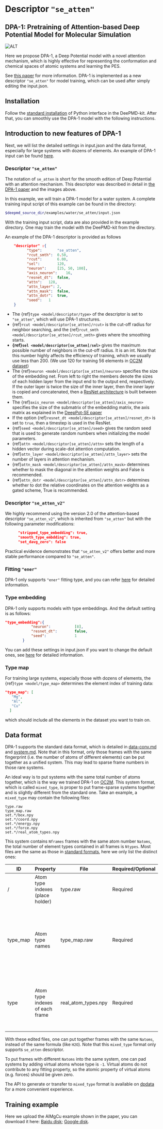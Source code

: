 # Descriptor `"se_atten"`

## DPA-1: Pretraining of Attention-based Deep Potential Model for Molecular Simulation

![ALT](../images/model_se_atten.png "model_se_atten")

Here we propose DPA-1, a Deep Potential model with a novel attention mechanism, which is highly effective for representing the conformation and chemical spaces of atomic systems and learning the PES.

See [this paper](https://arxiv.org/abs/2208.08236) for more information. DPA-1 is implemented as a new descriptor `"se_atten"` for model training, which can be used after simply editing the input.json.

## Installation
Follow the [standard installation](../install/install-from-source.md#install-the-python-interface) of Python interface in the DeePMD-kit.
After that, you can smoothly use the DPA-1 model with the following instructions.

## Introduction to new features of DPA-1
Next, we will list the detailed settings in input.json and the data format, especially for large systems with dozens of elements. An example of DPA-1 input can be found [here](../../examples/water/se_atten/input.json).

### Descriptor `"se_atten"`

The notation of `se_atten` is short for the smooth edition of Deep Potential with an attention mechanism.
This descriptor was described in detail in [the DPA-1 paper](https://arxiv.org/abs/2208.08236) and the images above.

In this example, we will train a DPA-1 model for a water system.  A complete training input script of this example can be found in the directory:
```bash
$deepmd_source_dir/examples/water/se_atten/input.json
```
With the training input script, data are also provided in the example directory. One may train the model with the DeePMD-kit from the directory.

An example of the DPA-1 descriptor is provided as follows
```json
	"descriptor" :{
          "type":		"se_atten",
          "rcut_smth":	0.50,
          "rcut":		6.00,
          "sel":		120,
          "neuron":		[25, 50, 100],
          "axis_neuron":	16,
          "resnet_dt":	false,
          "attn":	128,
          "attn_layer":	2,
          "attn_mask":	false,
          "attn_dotr":	true,
          "seed":	1
	}
```
* The {ref}`type <model/descriptor/type>` of the descriptor is set to `"se_atten"`, which will use DPA-1 structures.
* {ref}`rcut <model/descriptor[se_atten]/rcut>` is the cut-off radius for neighbor searching, and the {ref}`rcut_smth <model/descriptor[se_atten]/rcut_smth>` gives where the smoothing starts.
* **{ref}`sel <model/descriptor[se_atten]/sel>`** gives the maximum possible number of neighbors in the cut-off radius. It is an int. Note that this number highly affects the efficiency of training, which we usually use less than 200. (We use 120 for training 56 elements in [OC2M dataset](https://github.com/Open-Catalyst-Project/ocp/blob/main/DATASET.md))
* The {ref}`neuron <model/descriptor[se_atten]/neuron>` specifies the size of the embedding net. From left to right the members denote the sizes of each hidden layer from the input end to the output end, respectively. If the outer layer is twice the size of the inner layer, then the inner layer is copied and concatenated, then a [ResNet architecture](https://arxiv.org/abs/1512.03385) is built between them.
* The {ref}`axis_neuron <model/descriptor[se_atten]/axis_neuron>` specifies the size of the submatrix of the embedding matrix, the axis matrix as explained in the [DeepPot-SE paper](https://arxiv.org/abs/1805.09003)
* If the option {ref}`resnet_dt <model/descriptor[se_atten]/resnet_dt>` is set to `true`, then a timestep is used in the ResNet.
* {ref}`seed <model/descriptor[se_atten]/seed>` gives the random seed that is used to generate random numbers when initializing the model parameters.
* {ref}`attn <model/descriptor[se_atten]/attn>` sets the length of a hidden vector during scale-dot attention computation.
* {ref}`attn_layer <model/descriptor[se_atten]/attn_layer>` sets the number of layers in attention mechanism.
* {ref}`attn_mask <model/descriptor[se_atten]/attn_mask>` determines whether to mask the diagonal in the attention weights and False is recommended.
* {ref}`attn_dotr <model/descriptor[se_atten]/attn_dotr>` determines whether to dot the relative coordinates on the attention weights as a gated scheme, True is recommended.

### Descriptor `"se_atten_v2"`
We highly recommend using the version 2.0 of the attention-based descriptor `"se_atten_v2"`, which is inherited from `"se_atten"` but with the following parameter modifications: 
```json
      "stripped_type_embedding": true,
      "smooth_type_embdding": true,
      "set_davg_zero": false
```
Practical evidence demonstrates that `"se_atten_v2"` offers better and more stable performance compared to `"se_atten"`.


### Fitting `"ener"`
DPA-1 only supports `"ener"` fitting type, and you can refer [here](train-energy.md) for detailed information.

### Type embedding
DPA-1 only supports models with type embeddings. And the default setting is as follows:
```json
"type_embedding":{
            "neuron":           [8],
            "resnet_dt":        false,
            "seed":             1
        }
```
You can add these settings in input.json if you want to change the default ones, see [here](train-se-e2-a-tebd.md) for detailed information.


### Type map
For training large systems, especially those with dozens of elements, the {ref}`type <model/type_map>` determines the element index of training data:
```json
"type_map": [
   "Mg",
   "Al",
   "Cu"
  ]
```
which should include all the elements in the dataset you want to train on.
## Data format
DPA-1 supports the standard data format, which is detailed in [data-conv.md](../data/data-conv.md) and [system.md](../data/system.md).
Note that in this format, only those frames with the same fingerprint (i.e. the number of atoms of different elements) can be put together as a unified system.
This may lead to sparse frame numbers in those rare systems.

An ideal way is to put systems with the same total number of atoms together, which is the way we trained DPA-1 on [OC2M](https://github.com/Open-Catalyst-Project/ocp/blob/main/DATASET.md).
This system format, which is called `mixed_type`, is proper to put frame-sparse systems together and is slightly different from the standard one.
Take an example, a `mixed_type` may contain the following files:
```
type.raw
type_map.raw
set.*/box.npy
set.*/coord.npy
set.*/energy.npy
set.*/force.npy
set.*/real_atom_types.npy
```
This system contains `Nframes` frames with the same atom number `Natoms`, the total number of element types contained in all frames is `Ntypes`. Most files are the same as those in [standard formats](../data/system.md), here we only list the distinct ones:

ID             | Property                         | File                | Required/Optional    | Shape                    | Description
----------     | -------------------------------- | ------------------- | -------------------- | -----------------------  | -----------
/              | Atom type indexes (place holder) | type.raw            | Required             | Natoms                   | All zeros to fake the type input
type_map       | Atom type names                  | type_map.raw        | Required             | Ntypes                   | Atom names that map to atom type contained in all the frames, which is unnecessart to be contained in the periodic table
type           | Atom type indexes of each frame  | real_atom_types.npy | Required             | Nframes \* Natoms        | Integers that describe atom types in each frame, corresponding to indexes in type_map. `-1` means virtual atoms.

With these edited files, one can put together frames with the same `Natoms`, instead of the same formula (like `H2O`). Note that this `mixed_type` format only supports `se_atten` descriptor.

To put frames with different `Natoms` into the same system, one can pad systems by adding virtual atoms whose type is `-1`. Virtual atoms do not contribute to any fitting property, so the atomic property of virtual atoms (e.g. forces) should be given zero.

The API to generate or transfer to `mixed_type` format is available on [dpdata](https://github.com/deepmodeling/dpdata) for a more convenient experience.

## Training example
Here we upload the AlMgCu example shown in the paper, you can download it here:
[Baidu disk](https://pan.baidu.com/s/1Mk9CihPHCmf8quwaMhT-nA?pwd=d586);
[Google disk](https://drive.google.com/file/d/11baEpRrvHoqxORFPSdJiGWusb3Y4AnRE/view?usp=sharing).
